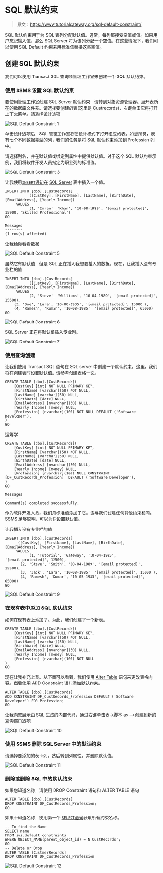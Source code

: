 # SQL 默认约束

> 原文：<https://www.tutorialgateway.org/sql-default-constraint/>

SQL 默认约束用于为 SQL 表列分配默认值。通常，每列都接受空值或值。如果用户忘记输入值，那么 SQL Server 将为该列分配一个空值。在这些情况下，我们可以使用 SQL Default 约束来用标准值替换这些空值。

## 创建 SQL 默认约束

我们可以使用 Transact SQL 查询和管理工作室来创建一个 SQL 默认约束。

### 使用 SSMS 设置 SQL 默认约束

要使用管理工作室创建 SQL Server 默认约束，请转到对象资源管理器。展开表所在的数据库文件夹。请选择要创建的表(这里是 Custrecords)，右键单击它将打开上下文菜单。请选择设计选项

![SQL Default Constraint 1](img/d39ba9f50164df4c870686cea5023181.png)

单击设计选项后，SQL 管理工作室将在设计模式下打开相应的表。如您所见，表有七个不同数据类型的列，我们的任务是将 SQL 默认约束添加到 Profession 列中。

请选择列名，并在默认值或绑定列属性中提供默认值。对于这个 SQL 默认约束示例，我们将软件开发人员指定为职业列的标准值。

![SQL Default Constraint 3](img/ffc7160e19452c916b463ffc4e2e7c8a.png)

让我使用[`INSERT`语句](https://www.tutorialgateway.org/sql-insert-statement/)在 [SQL Server](https://www.tutorialgateway.org/sql/) 表中插入一个值。

```
INSERT INTO [dbo].[CustRecords]
           ([CustKey], [FirstName], [LastName], [BirthDate], [EmailAddress], [Yearly Income])
     VALUES
           (1, 'Imran', 'Khan', '10-08-1985', '[email protected]', 15900, 'Skilled Professional')
GO
```

```
Messages
--------
(1 row(s) affected)
```

让我给你看看数据

![SQL Default Constraint 5](img/1b98978b4071d83ea0184b36bb3668ba.png)

虽然它有默认值，但是 SQL 正在插入我想要插入的数据。现在，让我插入没有专业栏的值

```
INSERT INTO [dbo].[CustRecords]
           ([CustKey], [FirstName], [LastName], [BirthDate], [EmailAddress], [Yearly Income])
     VALUES
           (2, 'Steve', 'Williams', '10-04-1989', '[email protected]', 15500),
    (3, 'Doe', 'Lara', '10-08-1985', '[email protected]', 15000 ),
    (4, 'Ramesh', 'Kumar', '10-08-1985', '[email protected]', 65000)
GO
```

![SQL Default Constraint 6](img/161a10bc210e9b7707a337919eb61a81.png)

SQL Server 正在将默认值插入专业列。

![SQL Default Constraint 7](img/a0a8522277bd209da9347b6255fb60d5.png)

### 使用查询创建

让我们使用 Transact SQL 语句在 SQL server 中创建一个默认约束。这里，我们将在创建表时设置默认值。请参考[创建表格](https://www.tutorialgateway.org/sql-create-table/)一文。

```
CREATE TABLE [dbo].[CustRecords](
	[CustKey] [int] NOT NULL PRIMARY KEY,
	[FirstName] [varchar](50) NOT NULL,
	[LastName] [varchar](50) NULL,
	[BirthDate] [date] NULL,
	[EmailAddress] [nvarchar](50) NULL,
	[Yearly Income] [money] NULL,
	[Profession] [nvarchar](100) NOT NULL DEFAULT ('Software Developer'),
)
GO
```

运筹学

```
CREATE TABLE [dbo].[CustRecords](
	[CustKey] [int] NOT NULL PRIMARY KEY,
	[FirstName] [varchar](50) NOT NULL,
	[LastName] [varchar](50) NULL,
	[BirthDate] [date] NULL,
	[EmailAddress] [nvarchar](50) NULL,
	[Yearly Income] [money] NULL,
	[Profession] [nvarchar](100) NULL CONSTRAINT [DF_CustRecords_Profession]  DEFAULT ('Software Developer'),
)
GO
```

```
Messages
--------
Command(s) completed successfully.
```

作为软件开发人员，我们用标准值添加了它。这与我们创建任何其他约束相同。SSMS 足够聪明，可以为你设置默认值。

让我插入没有专业栏的值

```
INSERT INTO [dbo].[CustRecords]
	  ([CustKey], [FirstName], [LastName], [BirthDate], [EmailAddress], [Yearly Income])
     VALUES
           (1, 'Tutorial', 'Gateway', '10-04-1995', '[email protected]', 12500),
	   (2, 'Steve', 'Smith', '10-04-1989', '[email protected]', 15500),
	   (3, 'Jack', 'Lara', '10-08-1985', '[email protected]', 15000 ),
	   (4, 'Ramesh', 'Kumar', '10-05-1983', '[email protected]', 65000)
GO
```

![SQL Default Constraint 9](img/5b8c6b0245a509f188eccaa8f4bd91e0.png)

### 在现有表中添加 SQL 默认约束

如何在现有表上添加？。为此，我们创建了一个新表。

```
CREATE TABLE [dbo].[CustRecords](
	[CustKey] [int] NOT NULL PRIMARY KEY,
	[FirstName] [varchar](50) NOT NULL,
	[LastName] [varchar](50) NULL,
	[BirthDate] [date] NULL,
	[EmailAddress] [nvarchar](50) NULL,
	[Yearly Income] [money] NULL,
	[Profession] [nvarchar](100) NOT NULL
)
GO
```

现在让我补充上表。从下面可以看到，我们使用 [Alter Table](https://www.tutorialgateway.org/sql-alter-table/) 语句来更改表格内容。然后使用 ADD Constraint 语句添加默认约束。

```
ALTER TABLE [dbo].[CustRecords]   
ADD CONSTRAINT DF_CustRecords_Profession DEFAULT ('Software Developer') FOR Profession;  
GO
```

让我向您展示由 SQL 生成的内部代码，通过右键单击表->脚本 as –>创建到新的查询窗口选项

![SQL Default Constraint 10](img/8ad03ce279e50d215c1eb2b6eca3ee89.png)

### 使用 SSMS 删除 SQL Server 中的默认约束

请选择要添加的表->列，然后转到列属性，并删除默认值。

![SQL Default Constraint 11](img/1df5588dbf6daf1cc1f44449c911375d.png)

### 删除或删除 SQL 中的默认约束

如果您知道名称，请使用 DROP Constraint 语句和 ALTER TABLE 语句

```
ALTER TABLE [dbo].[CustRecords]   
DROP CONSTRAINT DF_CustRecords_Profession;  
GO
```

如果不知道名称，使用第一个 [`SELECT`语句](https://www.tutorialgateway.org/sql-select-statement/)获取所有约束名称。

```
-- To find the Name
SELECT name  
FROM sys.default_constraints  
WHERE OBJECT_NAME(parent_object_id) = N'CustRecords';  
GO  
-- Delete or Drop
ALTER TABLE [CustmerRecords]  
DROP CONSTRAINT DF_CustRecords_Profession
```

![SQL Default Constraint 12](img/1eeb6e383f115cc83f0fa93b3e9ee4c8.png)